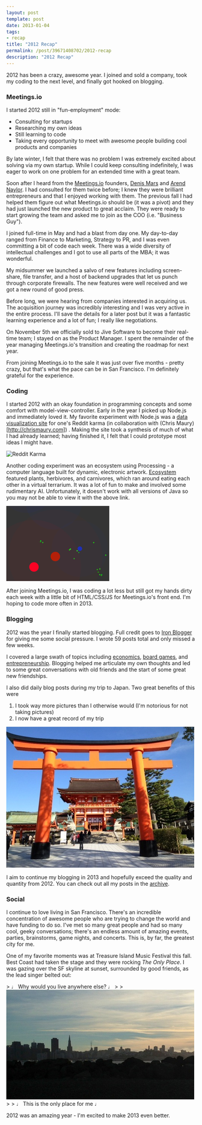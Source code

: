 ```yaml
---
layout: post
template: post
date: 2013-01-04
tags:
- recap
title: "2012 Recap"
permalink: /post/39671408702/2012-recap
description: "2012 Recap"
---
```

2012 has been a crazy, awesome year. I joined and sold a company, took my coding to the next level, and finally got hooked on blogging.

### Meetings.io
I started 2012 still in "fun-employment" mode:

*   Consulting for startups
*   Researching my own ideas 
*   Still learning to code
*   Taking every opportunity to meet with awesome people building cool products and companies

By late winter, I felt that there was no problem I was extremely excited about solving via my own startup. While I could keep consulting indefinitely, I was eager to work on one problem for an extended time with a great team.

Soon after I heard from the [Meetings.io](http://meetings.io) founders, [Denis Mars](https://twitter.com/denismars) and [Arend Naylor](https://twitter.com/arendn). I had consulted for them twice before; I knew they were brilliant entrepreneurs and that I enjoyed working with them. The previous fall I had helped them figure out what Meetings.io should be (it was a pivot) and they had just launched the new product to great acclaim. They were ready to start growing the team and asked me to join as the COO (i.e. "Business Guy").

I joined full-time in May and had a blast from day one. My day-to-day ranged from Finance to Marketing, Strategy to PR, and I was even committing a bit of code each week. There was a wide diversity of intellectual challenges and I got to use all parts of the MBA; it was wonderful.

My midsummer we launched a salvo of new features including screen-share, file transfer, and a host of backend upgrades that let us punch through corporate firewalls. The new features were well received and we got a new round of good press.

Before long, we were hearing from companies interested in acquiring us. The acquisition journey was incredibly interesting and I was very active in the entire process. I'll save the details for a later post but it was a fantastic learning experience and a lot of fun; I really like negotiations.

On November 5th we officially sold to Jive Software to become their real-time team; I stayed on as the Product Manager. I spent the remainder of the year managing Meetings.io's transition and creating the roadmap for next year.

From joining Meetings.io to the sale it was just over five months - pretty crazy, but that's what the pace can be in San Francisco. I'm definitely grateful for the experience.

### Coding
I started 2012 with an okay foundation in programming concepts and some comfort with model-view-controller. Early in the year I picked up Node.js and immediately loved it. My favorite experiment with Node.js was a [data visualization site](http://karma.randylubin.com/) for one's Reddit karma (in collaboration with (Chris Maury)[http://chrismaury.com])
. Making the site took a synthesis of much of what I had already learned; having finished it, I felt that I could prototype most ideas I might have.

![Reddit Karma](http://i.imgur.com/LZeag.png)

Another coding experiment was an ecosystem using Processing - a computer language built for dynamic, electronic artwork. [Ecosystem](http://randylubin.com/ecosystem/index.html) featured plants, herbivores, and carnivores, which ran around eating each other in a virtual terrarium. It was a lot of fun to make and involved some rudimentary AI. Unfortunately, it doesn't work with all versions of Java so you may not be able to view it with the above link.

![Ecosystem](/images/5ddc934eb6c124e6d735653498a921855a8d5cacb28e3076016db14884a6c6b1.png)

After joining Meetings.io, I was coding a lot less but still got my hands dirty each week with a little bit of HTML/CSS/JS for Meetings.io's front end. I'm hoping to code more often in 2013.

### Blogging

2012 was the year I finally started blogging. Full credit goes to [Iron Blogger](http://iron-blogger-sf.com/) for giving me some social pressure. I wrote 59 posts total and only missed a few weeks. 

I covered a large swath of topics including [economics](http://blog.randylubin.com/post/25841298247/fixing-unemployment-part-3), [board games](http://blog.randylubin.com/post/32659440239/board-games-and-the-mechanics-of-fun), and [entrepreneurship](http://blog.randylubin.com/post/35046027646/a-new-type-of-entrepreneurship). Blogging helped me articulate my own thoughts and led to some great conversations with old friends and the start of some great new friendships.

I also did daily blog posts during my trip to Japan. Two great benefits of this were

1.  I took way more pictures than I otherwise would (I'm notorious for not taking pictures)
2.  I now have a great record of my trip

![Fushimi Inari-taisha Shrine](/images/323b5556497ce5cdac349eb75af31d1306d1f8af69812000863e8c9e5906f663.jpg)

I aim to continue my blogging in 2013 and hopefully exceed the quality and quantity from 2012. You can check out all my posts in the [archive](http://blog.randylubin.com/archive).

### Social

I continue to love living in San Francisco. There's an incredible concentration of awesome people who are trying to change the world and have funding to do so. I've met so many great people and had so many cool, geeky conversations; there's an endless amount of amazing events, parties, brainstorms, game nights, and concerts. This is, by far, the greatest city for me.

One of my favorite moments was at Treasure Island Music Festival this fall. Best Coast had taken the stage and they were rocking _The Only Place_. I was gazing over the SF skyline at sunset, surrounded by good friends, as the lead singer belted out:

&gt; ♩ Why would you live anywhere else? ♩
&gt;
&gt; ![Treasure Island Sunset](/images/cfb3e9fc3b04ca04c57c0583244f0a31f8383963dff25b20564aa4d08d98d594.jpg)
&gt;
&gt; ♩ This is the only place for me ♩

2012 was an amazing year - I'm excited to make 2013 even better.